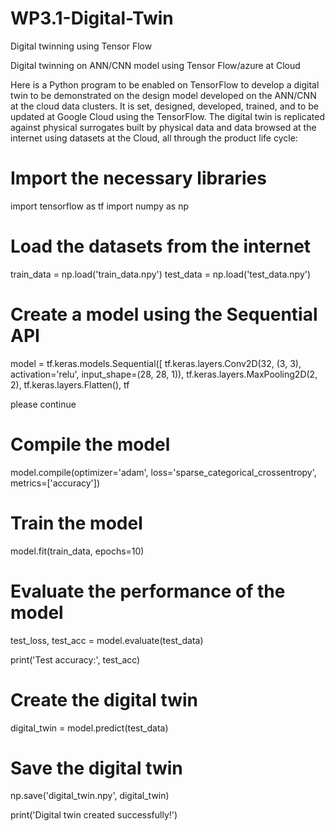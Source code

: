 # WP3.1-Digital-Twin
Digital twinning using Tensor Flow


Digital twinning on ANN/CNN model using Tensor Flow/azure at Cloud


Here is a Python program to be enabled on TensorFlow to develop a digital twin to be demonstrated on the design model developed on the ANN/CNN at the cloud data clusters. It is set, designed, developed, trained, and to be updated at Google Cloud using the TensorFlow. The digital twin is replicated against physical surrogates built by physical data and data browsed at the internet using datasets at the Cloud, all through the product life cycle:

# Import the necessary libraries
import tensorflow as tf
import numpy as np

# Load the datasets from the internet
train_data = np.load('train_data.npy')
test_data = np.load('test_data.npy')

# Create a model using the Sequential API
model = tf.keras.models.Sequential([
    tf.keras.layers.Conv2D(32, (3, 3), activation='relu', input_shape=(28, 28, 1)),
    tf.keras.layers.MaxPooling2D(2, 2),
    tf.keras.layers.Flatten(),
    tf

please continue

# Compile the model
model.compile(optimizer='adam',
              loss='sparse_categorical_crossentropy',
              metrics=['accuracy'])

# Train the model
model.fit(train_data, epochs=10)

# Evaluate the performance of the model
test_loss, test_acc = model.evaluate(test_data)

print('Test accuracy:', test_acc)

# Create the digital twin
digital_twin = model.predict(test_data)

# Save the digital twin
np.save('digital_twin.npy', digital_twin)

print('Digital twin created successfully!')

